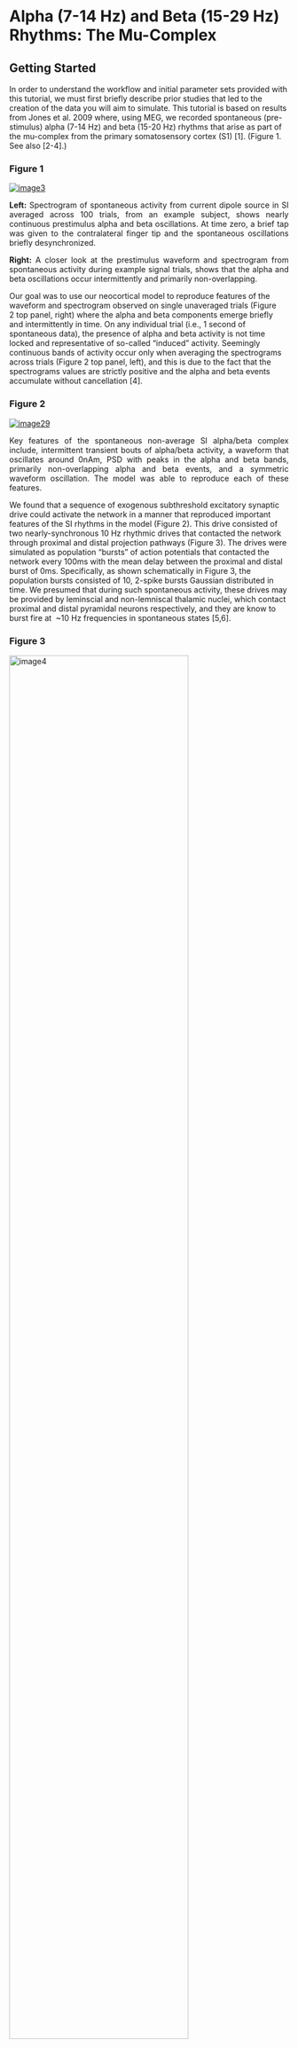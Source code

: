 # Alpha (7-14 Hz) and Beta (15-29 Hz) Rhythms: The Mu-Complex #
## Getting Started ##

In order to understand the workflow and initial parameter sets provided with this tutorial, we must first briefly describe prior studies that led to the creation of the data you will aim to simulate. This tutorial is based on results from Jones et al. 2009 where, using MEG, we recorded spontaneous (pre-stimulus) alpha (7-14 Hz) and beta (15-20 Hz) rhythms that arise as part of the mu-complex from the primary somatosensory cortex (S1) [1]. (Figure 1. See also [2-4].)

<div class="stylefig"  style="max-width:650px;">

<h3>Figure 1</h3>

<a href="https://raw.githubusercontent.com/jonescompneurolab/hnn-tutorials/master/alpha_and_beta/images/image3.png"><img src="https://raw.githubusercontent.com/jonescompneurolab/hnn-tutorials/master/alpha_and_beta/images/image3.png" alt="image3"/></a>
<p align="justify">
<b>Left:</b> Spectrogram of spontaneous activity from current dipole source in SI averaged across 100 trials, from an example subject, shows nearly continuous prestimulus alpha and beta oscillations. At time zero, a brief tap was given to the contralateral finger tip and the spontaneous oscillations briefly desynchronized.</p>

<p align="justify"><b>Right:</b> A closer look at the prestimulus waveform and spectrogram from spontaneous activity during example signal trials, shows that the alpha and beta oscillations occur intermittently and primarily non-overlapping.</span>
</p>
</div>

Our goal was to use our neocortical model to reproduce features of the waveform and spectrogram observed on single unaveraged trials (Figure 2 top panel, right) where the alpha and beta components emerge briefly and intermittently in time. On any individual trial (i.e., 1 second of spontaneous data), the presence of alpha and beta activity is not time locked and representative of so-called “induced” activity. Seemingly continuous bands of activity occur only when averaging the spectrograms across trials (Figure 2 top panel, left), and this is due to the fact that the spectrograms values are strictly positive and the alpha and beta events accumulate without cancellation [4].

<div class="stylefig"  style="max-width:650px;">

<h3>Figure 2</h3>

<a href="https://raw.githubusercontent.com/jonescompneurolab/hnn-tutorials/master/alpha_and_beta/images/image29.png"><img src="https://raw.githubusercontent.com/jonescompneurolab/hnn-tutorials/master/alpha_and_beta/images/image29.png" alt="image29"/></a>
<p align="justify">Key features of the spontaneous non-average SI alpha/beta complex include, intermittent transient bouts of alpha/beta activity, a waveform that oscillates around 0nAm, PSD with peaks in the alpha and beta bands, primarily non-overlapping alpha and beta events, and a symmetric waveform oscillation. The model was able to reproduce each of these features.</p>

</div>

We found that a sequence of exogenous subthreshold excitatory synaptic drive could activate the network in a manner that reproduced important features of the SI rhythms in the model (Figure 2). This drive consisted of two nearly-synchronous 10 Hz rhythmic drives that contacted the network through proximal and distal projection pathways (Figure 3). The drives were simulated as population “bursts” of action potentials that contacted the network every 100ms with the mean delay between the proximal and distal burst of 0ms. Specifically, as shown schematically in Figure 3, the population bursts consisted of 10, 2-spike bursts Gaussian distributed in time. We presumed that during such spontaneous activity, these drives may be provided by leminscial and non-lemniscal thalamic nuclei, which contact proximal and distal pyramidal neurons respectively, and they are know to burst fire at  ~10 Hz frequencies in spontaneous states [5,6].

<div class="stylefig" style="max-width: 650px;">

<h3>Figure 3</h3>

<a href="https://raw.githubusercontent.com/jonescompneurolab/hnn-tutorials/master/alpha_and_beta/images/image4.png">
<img src="https://raw.githubusercontent.com/jonescompneurolab/hnn-tutorials/master/alpha_and_beta/images/image4.png" alt="image4" width=80%/></a>
<p align="justify">Schematic illustration of exogenous 10 Hz burst drive through proximal and distal projection pathways.  “Population bursts”, consisting of a set number of “burst units” (10, 2-spike bursts shown) drive post-synaptic conductances in the local network with a set frequency (100 ms ISI) and mean delay between proximal and distal. </p>
</div>

We assumed that the macroscale rhythms generating the observed alpha and beta activity arose from subthreshold current flow in a large population of neurons, as opposed to being generated by local spiking interaction. As such, the effective strengths of the exogenous driving inputs were tuned so that the cells in the network remained subthreshold (all other parameters were tuned and fixed base on the morphology, physiology and connectivity within layered neocortical circuits, see Jones et al. 2009 [1] for details). The inputs drove subthreshold currents up and down the pyramidal neurons to reproduce accurate waveform and spectrogram features (see Figure 3). A scaling factor of 3000 was multiplied by the model waveform to reproduce nAm units comparable to the recorded data, suggesting on the order 200 x 3000 = 600,000 pyramidal neurons contributed to this signal.

We further found that decreasing the delay between the drives to ~50ms created a pure alpha oscillation, while applying an ~0ms delay caused beta events to emerge and increased the strength of the distal drive, creating stronger beta activity (data not shown; see parameter exploration below). This result led to the novel prediction that brief beta events emerge from a broad proximal drive disrupted by a simultaneous strong distal drive that lasted 50ms (i.e., one beta period). Support for this prediction was found invasively with laminar recordings in mice and monkeys [3].

In this tutorial, we will explore parameter changes that illustrate these results. We will walk you step-by-step through simulations with various combinations of rhythmic proximal and distal drives to describe how each contributes to the alpha and beta components of the SI alpha/beta complex rhythm. We will begin by simulating only rhythmic proximal alpha frequency inputs (Step 1), followed by simulating only distal alpha frequency inputs (Step 2), followed by various combinations of proximal and distal drive to generate alpha and beta rhythms. We’ll show you how HNN can plot waveforms, time-frequency spectrograms, and power spectral density plots of the simulated data, as well as for imported recorded data.

## Tutorial Table of Contents

1\. [Simulating Rhythmic Proximal Inputs: Alpha only](#toc_one)

2\. [Simulation Rhythmic Distal Inputs: Alpha only](#toc_two)

3\. [Simulating Combined Rhythmic Proximal and Distal Inputs: Alpha/Beta Complex](#toc_three)

4\. [Calculating and Viewing Power Spectral Density (PSD)](#toc_four)

5\. [Comparing model output and recorded data](#toc_five)

6\. [Adjusting parameters](#toc_six)

7\. [Have fun exploring your own data!](#toc_seven)

<!-- -->
<!-- -->
<!-- the above lines of text have been reviewed -->
<!-- -->
<!-- -->

<a id="toc_one"></a>

## 1. Simulating Rhythmic Proximal Inputs: Alpha Only

Note that before running/loading new simulations, we first remove the prior simulation(s) by pressing the “Remove Simulation” button at the bottom of the GUI. If we do not do this, both simulation dipoles are displayed (the old simulation is displayed with a dotted line, new simulation with a solid line; see “Tour of the GUI” for more details on simulation controls).

### 1.1 Load/view parameters to define the network structure & to “activate” the network.  

As described in the “Getting Started” section, low-frequency alpha and beta rhythms can be simulated by a combination of rhythmic subthreshold proximal and distal ~10Hz inputs. Here, we begin by describing the impact of proximal inputs only. An initial parameter set that will simulate the effect of ~10 Hz subthreshold proximal drive is provided in the file [OnlyRhythmicProx.param](https://www.google.com/url?q=https://hnn.brown.edu/wp-content/uploads/2018/05/AlphaAndBeta.zip&sa=D&ust=1552525363605000).



The template cortical column networks structure for this simulation is described in the [Overview](https://www.google.com/url?q=https://hnn.brown.edu/index.php/overview-uniqueness/&sa=D&ust=1552525363605000) and [Under the Hood](https://www.google.com/url?q=https://hnn.brown.edu/index.php/under-the-hood/&sa=D&ust=1552525363605000) sections. Several of the network parameter can be adjusted via the HNN GUI (e.g. local excitatory and inhibitory connection strengths), but we will leave them fixed for this tutorial and only adjust the inputs the “activate” the network.



To load the initial parameter set, navigate to the HNN GUI and click:

```
Set Parameters From File
```

Then select the file [OnlyRhythmicProx.param](https://www.google.com/url?q=https://hnn.brown.edu/wp-content/uploads/2018/05/AlphaAndBeta.zip&sa=D&ust=1552525363606000) from HNN’s param subfolder or from your local machine. 



To view the parameters that “activate” the network via rhythmic proximal input, click:

```
Set Parameters > Rhythmic Proximal Inputs
```

You should see the values of adjustable parameters displayed as in the dialog boxes below. There are 3 tabs, one regulating the timing statistics of the driving input, one regulating the post-synaptic conductances onto the Layer 2/3neurons, and one regulating the post-synaptic conductances onto the Layer 5 neurons. We describe adjustable parameters in each dialog box separately.

<div class="stylefig" style="max-width: 650px;">
<table>
<h3>Figure 4</h3>
<tr>
<td>
<a href="https://raw.githubusercontent.com/jonescompneurolab/hnn-tutorials/master/alpha_and_beta/images/image11.png"><img src="https://raw.githubusercontent.com/jonescompneurolab/hnn-tutorials/master/alpha_and_beta/images/image11.png" alt="image11"/></a>
</td>
<td>
<a href="https://raw.githubusercontent.com/jonescompneurolab/hnn-tutorials/master/alpha_and_beta/images/image18.png"><img src="https://raw.githubusercontent.com/jonescompneurolab/hnn-tutorials/master/alpha_and_beta/images/image18.png" alt="image18"/></a>
</td>
<td>
<a href="https://raw.githubusercontent.com/jonescompneurolab/hnn-tutorials/master/alpha_and_beta/images/image32.png"><img src="https://raw.githubusercontent.com/jonescompneurolab/hnn-tutorials/master/alpha_and_beta/images/image32.png" alt="image32"/></a>
</td>
</tr>
</table>
</div>

Timing tab: The rhythmic proximal inputs drive excitatory synapses in the neocortical network in a proximal projection pattern, as shown at the bottom of the dialog box. For further details on the connectivity structure of the network, see the Under the Hoodsection of the HNN website. Rhythmic proximal input occurs through stochastic, presynaptic bursts of action potentials from a population of bursting cells (set with “Number bursts”; see Figure 3) onto postsynaptic neurons of the modelled network. Stochasticity is introduced in two places: the spike train start time for each bursting cell is sampled from a normal distribution with mean “Start time mean (ms)” and standard deviation “Start time stdev (ms)” and the inter-burst intervals for each bursting cell are sampled from a normal distribution of mean ![](https://raw.githubusercontent.com/jonescompneurolab/hnn-tutorials/master/alpha_and_beta/images/image1.png)(e.g., a 100 ms inter-burst interval corresponds to a “Burst frequency” of 10 Hz) and standard deviation “Burst stdev (ms)” (see Figure 3). Also note that the number of spikes per burst unit is set with “Spikes/burst” (currently, only values of 1 and 2 with a fixed 10ms delay can be used) and the final stop time for the entire population of rhythmic proximal inputs is set with “Stop time (ms)”.

Layer 2/3, and Layer 5 tabs: This dialog boxallows you to set the postsynaptic conductance of each of the excitatory synapses in the networks. There are AMPA and NMDA receptors on each cell type (pyramidal and basket cells). There is also a delay parameter to control the arrival time of each spike to the network. In this example, the delay to the layer 2/3 cells is 0.1 ms, with a slightly longer delay to the layer 5 cells of 1 ms. For further details on the connectivity structure of the network, see Under the Hood.  

### 1.2 Run the simulation and visualize net current dipole

To run this simulation, navigate to the main GUI window and click:
```
Start Simulation
```
This simulation runs for 700 ms of simulation time, so will take a little longer to run than the ERP simulations. Once completed, you will see output similar to that shown below.

<div class="stylefig"  style="max-width:550px;">

<h3>Figure 5</h3>

<a href="https://raw.githubusercontent.com/jonescompneurolab/hnn-tutorials/master/alpha_and_beta/images/image29.png"><img src="https://raw.githubusercontent.com/jonescompneurolab/hnn-tutorials/master/alpha_and_beta/images/image25.png" alt="image25"/></a>
</div>

As shown in the red histogram in the top panel of Figure 5 above, with this parameter set, a burst of proximal input spikes is provided to the network ~10 Hz (i.e., every 100 ms). Due to the stochastic nature of the inputs (controlled by the start time stdev and Burst stdev parameters, there is some variability in the histogram of proximal input times. Note that a decrease in the Burst stdev would create shorter duration bursts (i.e., more synchronous bursts); this will be explored further in step 6.1 below.

The ~10 Hz bursts of proximal drive induces current flow up the pyramidal neuron dendrites increasing the signal above the 0 nAm baseline, which then relaxes back to zero, approximately every 100 ms. This is observed in the black current dipole waveform in the GUI window. The middle panel shows the corresponding time-frequency spectrogram for this waveform that exhibits a high-power continuous 10 Hz signal. Importantly, in this example the strength of the proximal input was titrated to be subthreshold (i.e., cells do not spike) under the assumption that macroscale oscillations are generated primarily by subthreshold current flow across large populations of synchronous pyramidal neurons. In step 6.2 below, we explore differences in the signal when the cells are driven to spike (see also ERP tutorial).

While this exploration with proximal drive is only useful in understanding how subthreshold rhythmic inputs impact the current dipole produced by the circuit, several features of the waveform and spectrogram of the signal do not match the recorded data shown in Figures 1and 2. Next, we explore the impact of rhythmic distal inputs only (step 2), and then a combination of the two (step 3).

<a id="toc_two"></a>

## 2. Simulating Rhythmic Distal Inputs: Alpha Only

Having seen that proximal inputs alone push the current flow only in a single direction (positive), we can confirm that the same occurs if we provide only rhythmic distal inputs, which drive current flow in the pyramidal neuron dendrites, and hence current dipole signal, in the opposite direction (negative).

### 2.1 Load/view parameters to define the network structure & to “activate” the network

We will use a param file that generates bursts of distal inputs provided at the alpha frequency (10 Hz; [OnlyRhythmicDist.param](https://www.google.com/url?q=https://hnn.brown.edu/wp-content/uploads/2018/05/AlphaAndBeta.zip&sa=D&ust=1552525363614000)).

The template cortical column networks structure for this simulation is described in the Overview and What’s Under the Hood sections. Several of the network parameter can be adjusted via the HNN GUI (e.g. local excitatory and inhibitory connection strengths), but we will leave them fixed for this tutorial and only adjust the inputs the “activate” the network.

To load the initial parameter set, navigate to the HNN GUI and click:
```
Set Parameters From File
```
Then select the file [OnlyRhythmicDist.param](https://www.google.com/url?q=https://hnn.brown.edu/wp-content/uploads/2018/05/AlphaAndBeta.zip&sa=D&ust=1552525363615000) from HNN’s param subfolder or from your local machine. To view the new parameters that “activate” the network via rhythmic distal input, click:
```
set parameters > Rhythmic Distal Inputs
```
You should see the values of adjustable parameters displayed as  in the dialog boxes below. Notice that these parameters are the same as those regulating the proximal drive in step (1). However, in this case the parameters define bursts of synaptic inputs that drive the network in a distal project pattern, shown schematically at the bottom of the dialog box.

<div class="stylefig" style="max-width: 650px;">
<table>
<h3>Figure 6 </h3>
<tr>
<td>
<a href="https://raw.githubusercontent.com/jonescompneurolab/hnn-tutorials/master/alpha_and_beta/images/image6.png"><img src="https://raw.githubusercontent.com/jonescompneurolab/hnn-tutorials/master/alpha_and_beta/images/image6.png" alt="image6"/></a>
</td>
<td>
<a href="https://raw.githubusercontent.com/jonescompneurolab/hnn-tutorials/master/alpha_and_beta/images/image22.png"><img src="https://raw.githubusercontent.com/jonescompneurolab/hnn-tutorials/master/alpha_and_beta/images/image22.png" alt="image22"/></a>
</td>
<td>
<a href="https://raw.githubusercontent.com/jonescompneurolab/hnn-tutorials/master/alpha_and_beta/images/image5.png"><img src="https://raw.githubusercontent.com/jonescompneurolab/hnn-tutorials/master/alpha_and_beta/images/image5.png" alt="image5"/></a>
</td>
</tr>
</table>
</div>

### 2.2 Run the simulation and visualize net current dipole

To run this simulation, navigate to the main GUI window and click:
```
Start Simulation
```
Once completed, you will see output in the GUI window similar to that shown below.

<div class="stylefig" style="max-width:550px;">

<h3>Figure 7

<p align="center"><a href="https://raw.githubusercontent.com/jonescompneurolab/hnn-tutorials/master/alpha_and_beta/images/image7.png"><img src="https://raw.githubusercontent.com/jonescompneurolab/hnn-tutorials/master/alpha_and_beta/images/image7.png" alt="image7"/></a>

</div>

As shown in the green histogram in the top panel of the HNN GUI above, with this parameter set, a burst of distal input spikes is provided to the network ~10 Hz (i.e., every 100 ms). Due to the stochastic nature of the inputs (controlled by the start time stdev, and Burst stdev parameters), there is some variability in the histogram of proximal input times. The ~10 Hz bursts of distal input induces current flow down the pyramidal neuron dendrites decreasing the signal below the 0 nAm baseline, which then relaxes back to zero, approximately every 100 ms. This is observed in the black current dipole waveform in the GUI window. The middle panel shows the corresponding time-frequency spectrogram for this waveform that exhibits a high power continuous 10 Hz signal. Importantly, in this example the strength of the distal input was also titrated to be subthreshold (i.e., cells do not spike) under the assumption that macroscale oscillations are generated primarily by subthreshold current flow across large populations of synchronous pyramidal neurons.  

While instructional, this simulation also does not produce waveform and spectral features that match the experimental data in Figures 1 and 2. In the next step (step 3), we describe how combining both the 10 Hz proximal and distal drives can produce an oscillation with many characteristic features of the spontaneous SI signal (Jones et al 2009).

<a id="toc_three"></a>

## 3. Simulating Combined Rhythmic Proximal and Distal Inputs: Alpha/Beta Complex

### 3.1 Load/view parameters to define the network structure & to “activate” the network.  

In this example, we provide a parameter set ([AlphaAndBeta.param](https://www.google.com/url?q=https://hnn.brown.edu/wp-content/uploads/2018/05/AlphaAndBeta.zip&sa=D&ust=1552525363619000)) that produces many of the waveform and spectral features observed in our SI data (Figure 2).

The template cortical column networks structure for this simulation is described in the Overview and What’s Under the Hood sections. Several of the network parameter can be adjusted via the HNN GUI (e.g. local excitatory and inhibitory connection strengths), but we will leave them fixed for this tutorial and only adjust the inputs the “activate” the network.

To load the initial parameter set, navigate to the HNN GUI and click:
```
Set Parameters From File
```
Then select the file [AlphaAndBeta.param](https://www.google.com/url?q=https://hnn.brown.edu/wp-content/uploads/2018/05/AlphaAndBeta.zip&sa=D&ust=1552525363620000) from HNN’s param subfolder or from your local machine.

To view the new parameters that “activate” the network via both rhythmic proximal and rhythmic distal input, click:
```
Set Parameters > Rhythmic Proximal Inputs

Set Parameters > Rhythmic Distal Inputs
```
You should see the values displayed in the dialogue boxes below.

<div class="stylefig" style="max-width: 500px;">
<table>
<h3>Figure 8 </h3>
<tr>
<td style="border: none;" width="50%">
<a href="https://raw.githubusercontent.com/jonescompneurolab/hnn-tutorials/master/alpha_and_beta/images/image11.png"><img src="https://raw.githubusercontent.com/jonescompneurolab/hnn-tutorials/master/alpha_and_beta/images/image11.png" alt="image11"/></a>
</td>
<td style="border: none;" width="50%">
<a href="https://raw.githubusercontent.com/jonescompneurolab/hnn-tutorials/master/alpha_and_beta/images/image6.png"><img src="https://raw.githubusercontent.com/jonescompneurolab/hnn-tutorials/master/alpha_and_beta/images/image6.png" alt="image6"/></a>
</td>
</tr>
</table>
</div>

In this simulation, the Start time mean (ms) values for both proximal and distal inputs are set to 50.0 ms, and all other parameters are the same. Note that the synaptic weights are the same as used in the previous two simulations (not shown in dialog boxes above, click on Layer 2/3 and Layer 5 to see them). The equal start time implies that the proximal and distal input bursts will arrive nearly synchronously to the network on each cycle of the 10 Hz input. Due to the stochasticity in the parameters (start time stdev, and Burst stdev) sometimes the bursts will arrive together and sometimes there will be a slight delay. As will be described further below, this stochasticity creates intermittent alpha and beta events.  

### 3.2 Run the simulation and visualize net current dipole

To run this simulation, navigate to the main GUI window and click:
```
Start Simulation
```
Once completed, you will see output similar to that shown below.

<div class="stylefig" style="max-width:550px;">

<h3>Figure 9

<p align="center"><a href="https://raw.githubusercontent.com/jonescompneurolab/hnn-tutorials/master/alpha_and_beta/images/image28.png"><img src="https://raw.githubusercontent.com/jonescompneurolab/hnn-tutorials/master/alpha_and_beta/images/image28.png" alt="image28"/></a>

</div>

As shown in the green and red histogram in the top panel of the HNN GUI above, with this parameter set, bursts of both proximal and distal input spikes are provided to the network ~10 Hz (i.e., every 100 ms). Due to the stochastic nature of the inputs, there is some variability in the timing and duration of the input bursts such that sometimes they arrive at the same time and sometimes there is a slight offset between them. As a result, intermittent transient alpha and beta  events emerge in the time-frequency spectrogram. Alpha events are produced when the inputs occur slightly out of phase and current flow is pushed alternately up and down the dendrites for ~50 ms duration each (set by the length of the bursts inputs). Beta events occur when the burst inputs arrive more synchronously and the upward current flow is disrupted by downward current flow for ~50 ms to effectively cut the oscillation period in half. As such, the relative alpha to beta expression can be controlled by the delay between the inputs and their relative burst strengths. We will detail this further below (see step 6 below).

In contrast to the results from only proximal or distal input, since the current in the pyramidal neurons is pushed both upward and downward in this simulation, the current dipole signal oscillates above and below 0 nAm, which qualitatively matches the experimental data (see Figures 1 and 2 in “Getting Started”).   Additionally, this simulation reproduces the transient nature of the alpha and beta activity and several other features of the waveform and spectrogram can be quantified to show close agreement between model and experimental results (see Figure 2 above, and Jones et al. 2009[1], for further details). 

We note that here we do not directly compare the spontaneous current dipole waveform to recorded data, as was done in the ERP tutorial with a root mean squared error. This is due to the fact that the spontaneous SI signal we are simulating is not time locked to  alpha or beta events on any given trial, and the stochastic nature of the driving inputs causes variability in the timing of the alpha or beta activity, making it difficult to align recorded data and simulated results. However, a direct comparison can be made between time averaged recorded and simulated signals by comparing power spectral density waveforms. An example of comparison is shown in step 5 below.

### 3.3 Simulating and averaging multiple trials with jittered start times creates the impression of continuous oscillations

As described in the “Getting Started” section above, our simulation goal was to study the mechanisms that reproduce features of spontaneous alpha and beta rhythms observed in un-averaged data, where the alpha and beta components are transient and intermittent (Figure 1, right panel). Each tutorial step up to this point was based on simulating un-averaged data. Here, we describe how to run and average multiple “trials” (700 ms epochs of spontaneous activity). We show that, due to the stochastic nature of the proximal and distal rhythmic input, controlled by the standard deviation (stdev) of the start times, and the stdev of the input bursts), when running multiple trials, the precise timing of the input bursts on each trial is jittered, and hence the alpha and beta activity in the spectrograms on each trial is jittered. This is akin to simulating induced rhythms rather than time-locked evoked rhythms. In the averaged spectrogram across trials, the alpha and beta events accumulate without cancellation (due to the fact that spectrogram value are purely positive) creating the impression of a continuous oscillation (Figure 1, left panel).

Below we illustrate the effects of “jitter” in the proximal and distal rhythmic inputs across trials in two ways. First, we examine the effects of “jitter” due to the “Burst stdev”, and second due to the “Start time stdev”).

To first test the effects of jittering due to “Burst stdev” and averaging across trials,  we will use a param file ([AlphaAndBetaJitter0.param](https://www.google.com/url?q=https://hnn.brown.edu/wp-content/uploads/2018/05/AlphaAndBeta.zip&sa=D&ust=1552525363626000)) with rhythmic proximal and distal inputs provided at 10 Hz, with proximal and distal inputs in phase. These are the same parameters as in the AlphaAndBeta.param file (Step 3.2 above), but now with 10 trials instead of 1.

To load the parameter set, navigate to the HNN GUI and click:
```
Set Parameters From File
```
Then select the file from HNN’s param subfolder or from your local machine. To view the new parameters, click:
```
set parameters > Run Parameters

set parameters > Rhythmic Proximal Inputs

set parameters > Rhythmic Distal Inputs
```
You should see the values displayed in the three dialog boxes below.

<div class="stylefig" style="max-width: 650px;">
<table>
<h3>Figure 10</h3>
<tr>
<td style="border: none; vertical-align:top" width="30%">
<a href="https://raw.githubusercontent.com/jonescompneurolab/hnn-tutorials/master/alpha_and_beta/images/image19.png"><img src="https://raw.githubusercontent.com/jonescompneurolab/hnn-tutorials/master/alpha_and_beta/images/image19.png" alt="image19"/></a>
</td>
<td>
<a href="https://raw.githubusercontent.com/jonescompneurolab/hnn-tutorials/master/alpha_and_beta/images/image9.png"><img src="https://raw.githubusercontent.com/jonescompneurolab/hnn-tutorials/master/alpha_and_beta/images/image9.png" alt="image9"/></a>
</td>
<td>
<a href="https://raw.githubusercontent.com/jonescompneurolab/hnn-tutorials/master/alpha_and_beta/images/image14.png"><img src="https://raw.githubusercontent.com/jonescompneurolab/hnn-tutorials/master/alpha_and_beta/images/image14.png" alt="image14"/></a>
</td></tr>
</table>
</div>

Notice that there are 10 trials in the Run Parameters (in previous tutorial simulation the number of trails was 1) and the Start time stdev (ms) is set to 0.0 for both proximal and distal inputs, while the Burst stdev (ms) is 20.



To run this simulation, click Start Simulation from the main GUI window. This simulation will take longer to run because it uses 10 trials. Once completed, you will see output similar to that shown below.


<div class="stylefig" style="max-width:550px;">

<h3>Figure 11</h3>

<a href="https://raw.githubusercontent.com/jonescompneurolab/hnn-tutorials/master/alpha_and_beta/images/image17.png"><img src="https://raw.githubusercontent.com/jonescompneurolab/hnn-tutorials/master/alpha_and_beta/images/image17.png" alt="image17"/></a>
</div>

Notice that the input histograms for distal (green) and proximal (red) input accumulated across the 10 trials, now have higher values than before (up to ~20 compared to 5 in Step 3.2) and the burst inputs are slightly broader on each cycle, since these histograms represent the accumulated activity from 10 simulations, where the standard deviation in the Burst duration across trials is 20 ms. Approximately 10 Hz rhythmicity in the timing of the distal and proximal inputs can be clearly visualized (note also the symmetric profile of the histograms). However, on any individual trial, the coincidence of inputs leading to alpha or beta events displays some variability due to the stochastic parameter value (Burst stdev=20 ms). This is observed in the dipole waveforms shown for each trial (example shown below). The spectrogram shown in the GUI window is now created by calculating the spectrogram from each of the 10 trials separately, then averaging the 10 spectrograms. Importantly, this is not the spectrogram of the average of the dipole waveforms. The averaged spectrogram above shows more continuous bands of alpha and beta activity than for a single trial (compare to spectrogram in Step 3). Running more trials will increase the appearance of continuous rhythms.

Note that you can also view the spectrogram from an individual trial using HNN’s spectrogram viewer, which allows viewing simulation or experimental dipoles and resultant spectrograms.

To access the spectrogram viewer, navigate to the main GUI and click:
```
View > View Spectrograms
```

You will then see a window similar to the one shown below, allowing you to select dipoles and spectrograms from individual trials, or the average spectrogram, the same way the main HNN GUI provides. In the image below, we have selected trial #5 from the drop-down menu at the bottom.

<div class="stylefig" style="max-width:550px;">

<h3>Figure 12</h3>

<a href="https://raw.githubusercontent.com/jonescompneurolab/hnn-tutorials/master/alpha_and_beta/images/image31.png"><img src="https://raw.githubusercontent.com/jonescompneurolab/hnn-tutorials/master/alpha_and_beta/images/image31.png" alt="image31"/></a>
</div>

In the next simulation, we will jitter the start times of rhythmic inputs across trials with the Start time stdev, in addition to a non-zero Burst stdev. This will add additional variability to the timing of the transient alpha and beta events on each trial, and hence produce even more continuous bands of activity in the averaged spectrogram.

To run this simulation, open the Rhythmic Proximal Inputsand Rhythmic Distal Inputs dialog boxes, and change the start time stdev from 0 ms to 50 ms in the timing tabs. The dialog boxes should now look as follows.



<div class="stylefig" style="max-width: 500px;">
<table>
<h3>Figure 13</h3>
<tr>
<td>
<a href="https://raw.githubusercontent.com/jonescompneurolab/hnn-tutorials/master/alpha_and_beta/images/image8.png"><img src="https://raw.githubusercontent.com/jonescompneurolab/hnn-tutorials/master/alpha_and_beta/images/image8.png" alt="image8"/></a>
</td>
<td>
<a href="https://raw.githubusercontent.com/jonescompneurolab/hnn-tutorials/master/alpha_and_beta/images/image13.png"><img src="https://raw.githubusercontent.com/jonescompneurolab/hnn-tutorials/master/alpha_and_beta/images/image13.png" alt="image13"/></a>
</td>
</tr>
</table>
</div>

To run this simulation, click Start Simulation from the main GUI window. Once completed, you will see output similar to that shown below.

<div class="stylefig" style="max-width:550px;">

<h3>Figure 14</h3>

<a href="https://raw.githubusercontent.com/jonescompneurolab/hnn-tutorials/master/alpha_and_beta/images/image27.png"><img src="https://raw.githubusercontent.com/jonescompneurolab/hnn-tutorials/master/alpha_and_beta/images/image27.png" alt="image27"/></a>
</div>

Notice that the input histograms for distal (green) and proximal (red) input accumulated across the 10 trials now show little rhythmicity due to the jitter in the rhythmic input start times across trials (Start time stdv (ms) = 50), in addition to jitter due to the Burst stdev (ms) = 20\. However, if we were to visualize histograms on each individual trial (using the View spectrograms tab), they would show the ~10 Hz and 20 Hz (alpha and beta) rhythmicity. It is also difficult to visualize rhythmicity in any of the overlaid dipole waveforms. However, on each trial, alpha and beta rhythmicity is present, and even more continuous bands of alpha and beta activity are observed (compare to averaged data in Figure 1 left panel; n=100 trials) when the spectrograms from individual trials are averaged. Running more trials will further increase the continuous nature of alpha and beta activity across time.

### 3.4 Viewing network spiking activity

Importantly, as stated above in this example the strength of the proximal and distal input were titrated to be subthreshold (cells do not spike) under the assumption that macroscale oscillations are generated primarily by subthreshold current flow across large populations of synchronous pyramidal neurons. We can verify the subthreshold nature of the inputs by viewing the spiking activity in the network.

Return to the single-trial parameter set as in Steps 3.1 and 3.2, by loading the AlphaAndBeta.param file. Then navigate to the main GUI window, and click:
```
View > View Simulation Spiking Activity
```

You should see the following window.

<div class="stylefig" style="max-width:550px;" >

<h3>Figure 15</h3>

<a href="https://raw.githubusercontent.com/jonescompneurolab/hnn-tutorials/master/alpha_and_beta/images/image21.png"><img src="https://raw.githubusercontent.com/jonescompneurolab/hnn-tutorials/master/alpha_and_beta/images/image21.png" alt="image21"/></a>
</div>

In this window, the rhythmic distal (green/top) and proximal (red/middle) inputs bursts histograms are shown along with the spiking activity in each population of cells (bottom panel). In this case, the alpha and beta events are indeed produced through subthreshold processes and there is no spiking produced in any cell in the network (no dots present in the bottom raster plot).

### 3.5 Exercises for further exploration

Try decreasing or increasing the number of trials in the above simulations to see how these changes impact the continuity of alpha/beta power over time. View some of the individual spectrograms to see that alpha/beta are maintained on individual trials.


<a id="toc_four"></a>

## 4. Calculating and Viewing Power Spectral Density (PSD)

HNN provides a feature to calculate and view the power spectral density (PSD) of the simulated signal and imported data (Note: the PSD is calculated as the time average of the spectrogram, in the simulation examples).

To calculate and view the PSD, navigate to the main GUI window and click:
View> View PSD 

You should see something similar to the following window.

<div class="stylefig" style="max-width:550px;">

<h3>Figure 16</h3>

<a href="https://raw.githubusercontent.com/jonescompneurolab/hnn-tutorials/master/alpha_and_beta/images/image33.png"><img src="https://raw.githubusercontent.com/jonescompneurolab/hnn-tutorials/master/alpha_and_beta/images/image33.png" alt="image33"/></a>
</div>

The PSD Viewer window shows the net current dipole (bottom panel) and contribution from each layer in the network separately (top panels). This example was run using the parameter set described in Step 3\. PSD from the simulation shows a strong peak in the alpha (~10 Hz) band,  with a lower peak power in beta band (~20 Hz).

<a id="toc_five"></a>

## 5. Comparing model output and recorded data

We can also use HNN to compare model-generated to empirical PSD, which represents the averaged activity across time. As discussed above, HNN does not provide means to directly compare spontaneous time domain rhythmic waveforms to data, due to the fact that spontaneous rhythms are not time linked to specific events making it difficult to align recorded data and simulated results. However, a direct comparison can be made between time averaged recorded and simulated signals by comparing PSD plots. To do so, you will need time-series of MEG data in a format that HNN can read (more details on this are provided in the Viewing Datatutorial). The [S1_ongoing.txt](https://raw.githubusercontent.com/jonescompneurolab/hnn/master/data/MEG_detection_data/S1_ongoing.txt) file will be used in the following example (note: S1_ongoing.txt is also provided with HNN in its data/MEG_detection_data sub-folder). This file contains raw data source localized to SI from the 1 second prestimulus period before a tactile stimulus, during the tactile detection experiment described in the “Getting Started” section above[1]. You will need to extract the contents of the .zip file to access the text file within. The data was collected at 600 Hz. (Note, when loading your own data, if it was not collected at 600 Hz, you must first downsample to 600 Hz to run a frequency analysis and view it in the HNN GUI.)

Once you have downloaded the example data, you can load it into HNN by first starting HNN’s PSD Viewer from main GUI window (View> View PSD). From HNN’s PSD Viewer, click:
```
File > Load Data File
```

Then select the data file from your local machine. HNN will calculate the PSD from the time-series data and overlay it on the simulation PSD for comparison.

Below is an example output using the S1_ongoing file provided above. The viewer will display the average PSD across trials and also the standard error (displayed as dotted lines).

<div class="stylefig" style="max-width:550px;">

<h3>Figure 17</h3>

<a href="https://raw.githubusercontent.com/jonescompneurolab/hnn-tutorials/master/alpha_and_beta/images/image15.png"><img src="https://raw.githubusercontent.com/jonescompneurolab/hnn-tutorials/master/alpha_and_beta/images/image15.png" alt="image 15"/></a>
</div>

In this example, there is strong similarity in the shape and amplitude of the PSD generated by the model (bottom white traces) and the PSD from experimental MEG data (bottom violet traces).

You can also load data directly into the “HNN Spectrogram Viewer”. To load a single trial example of spontaneous SI activity from data provided, first start the HNN Spectrogram Viewer by clicking View Spectrogramsfrom HNN’s View menu in then main GUI. Then, click:
```
File > Load Data File 
```

And load the file S1_ongoing.txt. Next, select Trial 32 (for example) from the drop-down menu at the bottom of the viewer. You will see the following display.

<div class="stylefig"  style="max-width:550px;">

<h3>Figure 18</h3>

<a href="https://raw.githubusercontent.com/jonescompneurolab/hnn-tutorials/master/alpha_and_beta/images/image10.png"><img src="https://raw.githubusercontent.com/jonescompneurolab/hnn-tutorials/master/alpha_and_beta/images/image10.png" alt="image10"/></a>
</div>

Notice that as shown in the “Getting Started” section above (Figure 1), this single trial example of spontaneous SI data exhibits non-continuous brief alpha and beta events. Since these data are spontaneous and non-time locked, it would be difficult to directly compare to simulated data. Instead, we compare qualitative features between data and simulation results, as in Figure 2 above. See also Step 6.4 below, where multiple trials of spontaneous SI data are simulated and averaged, producing more continuous bands of alpha and beta activity.

<a id="toc_six"></a>

## 6. Adjusting parameters

Parameter adjustments will be key to developing and testing hypotheses on the circuit origin of your own low-frequency rhythmic data. HNN is designed so that many of the parameters in the model can be adjusted from the GUI (see the Tour of the GUI tutorial).

Here, we’ll walk through examples of how to adjust several “Rhythmic Proximal/Distal Input” parameters to investigate how they impact the alpha and beta rhythms described above. We end with some suggested exercises for further exploration.

### 6.1 Changing the strength (post-synaptic conductance) and synchrony of the distal drive increases beta activity

We described above (Step 3) that the timing of proximal and distal inputs can lead to either alpha events (when the bursts arrive to the local network out of phase) or beta events (when the bursts arrive in phase).

We have also found that other factors that contribute to the prevalence of beta activity are the strengthand synchrony of the distal inputs; beta activity is increased with stronger and more synchronous subthreshold drive, where the beta frequency is set by the duration of the driving bursts (~50ms) (Jones et al. 2009; Sherman et al. 2016). The strength is controlled by the postsynaptic conductance, and the synchrony is controlled by the Burst stdev in the “Rhythmic Distal Inputs” dialog box. We will demonstrate this here.

To change the Rhythmic Distal Input parameters, first change the simulation name to, e.g.,AlphaAndMoreBeta in the main Set Parameters window. This will save the simulation data to a file with this new name. If you don’t still have the “Rhythmic Distal Inputs” dialog window open, click:
```
Set Parameters > Rhythmic Distal Inputs
```


Under the timing tab, reduce the Burst stdev (Hz) value from 20 ms to 10 ms.  This will create higher synchrony in the timing of the distal input bursts. Under both the Layer 2/3 and Layer 5 tabs, increase the postsynaptic condances weights of the AMPA synapses onto the Layer 2/3 and Layer 5 pyramidal neurons from 5.4e-5 ![](https://raw.githubusercontent.com/jonescompneurolab/hnn-tutorials/master/alpha_and_beta/images/image2.png)to 6e-5 ![](https://raw.githubusercontent.com/jonescompneurolab/hnn-tutorials/master/alpha_and_beta/images/image2.png). Both of these changes will cause the distal input burst to push a greater amount of current flow down the pyramidal neuron dendrites. The “Rhythmic Distal Input” dialog windows should look as shown below.

<div class="stylefig" style="max-width: 650px;">
<table>
<h3>Figure 19</h3>
<tr>
<td>
<a href="https://raw.githubusercontent.com/jonescompneurolab/hnn-tutorials/master/alpha_and_beta/images/image26.png"><img src="https://raw.githubusercontent.com/jonescompneurolab/hnn-tutorials/master/alpha_and_beta/images/image26.png" alt="image26"/></a>
</td>
<td>
<a href="https://raw.githubusercontent.com/jonescompneurolab/hnn-tutorials/master/alpha_and_beta/images/image16.png"><img src="https://raw.githubusercontent.com/jonescompneurolab/hnn-tutorials/master/alpha_and_beta/images/image16.png" alt="image 16"/></a>
</td>
<td>
<a href="https://raw.githubusercontent.com/jonescompneurolab/hnn-tutorials/master/alpha_and_beta/images/image30.png"><img src="https://raw.githubusercontent.com/jonescompneurolab/hnn-tutorials/master/alpha_and_beta/images/image30.png" alt="image30"/></a>
</td>
</tr>
</table>
</div>

Next, we will test how these parameter changes affect the simulation. Click on Start Simulation from the main GUI window. This simulation runs for ~700 ms of simulation time. Once completed, you will see output in the GUI similar to that shown below.

<div class="stylefig" style="max-width:550px;">

<h3>Figure 20</h3>

<a href="https://raw.githubusercontent.com/jonescompneurolab/hnn-tutorials/master/alpha_and_beta/images/image34.png"><img src="https://raw.githubusercontent.com/jonescompneurolab/hnn-tutorials/master/alpha_and_beta/images/image34.png" alt="image34"/></a>
</div>

First, notice that the histogram profile of the distal input bursts (green) are narrower corresponding to more synchronous input than in the prior simulation (Step 3). Second, notice that the waveform of the oscillation is different with a sharper downward deflecting signal, due to to the stronger distal input. These deflections increased ~20 Hz beta activity, as seen in the corresponding spectrogram (compare to spectrogram in Step 3). The 20 Hz frequency is set by the duration of the downward current flow, which with this parameter set is approximately 50 ms (see Sherman et al. 2016[3] for further details).

We can verify the increase in beta activity more directly by viewing the simulation’s power spectral density (PSD). To do so, navigate to the main GUI window and click:
```
View > View PSD
```

You should see the following window:

<div class="stylefig" style="max-width:550px;">

<h3>Figure 21</h3>

<a href="https://raw.githubusercontent.com/jonescompneurolab/hnn-tutorials/master/alpha_and_beta/images/image36.png"><img src="https://raw.githubusercontent.com/jonescompneurolab/hnn-tutorials/master/alpha_and_beta/images/image36.png" alt="image36"/></a>
</div>

Notice that the power spectral density from the simulation shows a larger beta than alpha amplitude in net current dipole (bottom panel), with a stronger contribution from Layer 5 (middle panel).

### 6.1.1 Exercise for further exploration

Try changing the frequency of the rhythmic distal drive from 10 Hz to 20 Hz. Try other frequencies for the proximal and distal rhythmic drive. How do the rhythms change? See how changes in the Burst stdev effects the rhythms expressed.

### 6.2 Increasing the strength (post-synaptic conductance) of the distal drive further creates high frequency responses due to induced spiking activity

Recall that in the above simulations, the strength of the rhythmic proximal and distal inputs were chosen so that the cells remained subthreshold (no spiking). We will now demonstrate what happens if we increase the strength of the inputs far enough to induce spikes. Instead of simulating subthreshold alpha/beta events, we will see that the dipole signals are dominated by higher-frequency events created by spiking activity. We note that the produced waveforms of activity are, to our knowledge, not typically observed in MEG or EEG data, supporting the notion that alpha/beta rhythms are created through subthreshold processes.

To test this, change the parameters in the “Rhythmic Distal Inputs” dialog box as follows. First, change the simulation name to, e.g., AlphaAndBetaSpike in the main Set Parameterswindow. This will save the simulation data to a file with this new name. If you don’t still have the “Rhythmic Distal Inputs” dialog window open, click set parameters > Rhythmic Distal Inputs. Under the timing tab, change the Burst stdev value back to 20 ms. Under both the Layer 2/3 and Layer 5 tabs, increase the postsynaptic conductance weights of the AMPA synapses onto the Layer 2/3 and Layer 5 pyramidal neurons from 6e-5 ![](https://raw.githubusercontent.com/jonescompneurolab/hnn-tutorials/master/alpha_and_beta/images/image2.png)to 40e-5 ![](https://raw.githubusercontent.com/jonescompneurolab/hnn-tutorials/master/alpha_and_beta/images/image2.png) (a big change that will provide enough current to cause the cells to spike). The “Rhythmic Distal Input” dialog windows should look as shown below.

<div class="stylefig" style="max-width: 650px;">
<table>
<h3>Figure 22</h3>
<tr>
<td>
<a href="https://raw.githubusercontent.com/jonescompneurolab/hnn-tutorials/master/alpha_and_beta/images/image6.png"><img src="https://raw.githubusercontent.com/jonescompneurolab/hnn-tutorials/master/alpha_and_beta/images/image6.png" alt="image6"/></a>
</td>
<td>
<a href="https://raw.githubusercontent.com/jonescompneurolab/hnn-tutorials/master/alpha_and_beta/images/image12.png"><img src="https://raw.githubusercontent.com/jonescompneurolab/hnn-tutorials/master/alpha_and_beta/images/image12.png" alt="image12"/></a>
</td>
<td>
<a href="https://raw.githubusercontent.com/jonescompneurolab/hnn-tutorials/master/alpha_and_beta/images/image20.png"><img src="https://raw.githubusercontent.com/jonescompneurolab/hnn-tutorials/master/alpha_and_beta/images/image20.png" alt="image20"/></a>
</td>
</tr>
</table>
</div>

Next, run the simulation. Click on Start Simulation from the main GUI window. Once completed, you will see output similar to that shown below.

<div class="stylefig" style="max-width:550px;">

<h3>Figure 23</h3>

<a href="https://raw.githubusercontent.com/jonescompneurolab/hnn-tutorials/master/alpha_and_beta/images/image37.png"><img src="https://raw.githubusercontent.com/jonescompneurolab/hnn-tutorials/master/alpha_and_beta/images/image37.png" alt="image37"/></a>
</div>

Notice that the histogram profile of the distal input bursts (green) are once again wider corresponding to less synchronous input and comparable to those shown in the example in Step 3\. However, in this case the postsynaptic conductance of these driving spike is significantly larger (40e-5 ![](https://raw.githubusercontent.com/jonescompneurolab/hnn-tutorials/master/alpha_and_beta/images/image2.png)). This strong input induces spiking activity in the pyramidal neuron on several cycles of the drive (2.5 shown here) resulting in a sharp and rapidly oscillating dipole waveform. The corresponding dipole spectrogram shows broadband spiking from ~60-120 Hz. This type of activity is not typically seen in EEG or MEG data, and hence unlikely to underlie macroscale recordings.

We can verify the increase in high-frequency activity more directly by viewing the simulation’s power spectral density (PSD). To do so, click on the View> View PSD from the main GUI window. You should see the following window.

<div class="stylefig" style="max-width:550px;">

<h3>Figure 24</h3>

<a href="https://raw.githubusercontent.com/jonescompneurolab/hnn-tutorials/master/alpha_and_beta/images/image23.png"><img src="https://raw.githubusercontent.com/jonescompneurolab/hnn-tutorials/master/alpha_and_beta/images/image23.png" alt="image23"/></a>
</div>

The PSD from the simulation shows broadband 60-120Hz high frequency activity caused by neuronal spiking.



We can verify that the neurons are spiking by looking at the spiking raster plots. To do so, click View > View Simulation Spiking Activity from the main GUI window. You should see something similar to the following.

<div class="stylefig" style="max-width:550px;">

<h3>Figure 25</h3>

<a href="https://raw.githubusercontent.com/jonescompneurolab/hnn-tutorials/master/alpha_and_beta/images/image38.png"><img src="https://raw.githubusercontent.com/jonescompneurolab/hnn-tutorials/master/alpha_and_beta/images/image38.png" alt="image38"/></a>
</div>

Notice that highly synchronous neuronal spiking in each population coincides with the high-frequency events seen in the waveform and spectrogram. The waveform response is induced by the pyramidal neuron spiking which creates rapid back-propagating action potentials and repolarization of the dendrites.

Hypothesis testing:This simulation demonstrates that HNN can be used to test the limits of physiological variables and to see how, as parameters are varied, simulations results can be similar or dissimilar to experimental data.



### 6.2.1 Exercise for further exploration

View the contribution of Layer 2/3 and Layer 5 to the net current dipole waveform and compare with the spiking activity in each population. How do each contribute? Try also to change the proximal input parameters instead of the distal input parameters.

Adjust one of the parameter regulating the local network connections. What happens?



### 6.3 Increasing the delay between the proximal and distal inputs to anti-phase (50 ms delay) creates continuous alpha oscillations without beta activity


We mentioned above that, in addition to parameters controlling the strength and synchrony of the distal (or proximal) drive, the relative timing of proximal and distal inputs is an important factor in determining relative alpha and beta expression in the model. Here we will demonstrate that out-of-phase, 10 Hz burst inputs can produce continuous alpha activity without any beta events. For this simulation, load the [AlphaAndBeta.param](https://www.google.com/url?q=https://hnn.brown.edu/wp-content/uploads/2018/05/AlphaAndBeta.zip&sa=D&ust=1552525363653000) parameter file as described in Step 3 by clicking Set Parameters From File and selecting the file from HNN’s param subfolder. To view the new parameters, click on Set Parameters, and then Rhythmic Proximal Inputs and Rhythmic Distal Inputs. Next, in the timing tab for the Rhythmic Distal Inputs, change the start time mean from 50 to 100 ms. The timing tabs in the Rhythmic Proximal and Distal Input dialog boxes should look as follows:  

<div class="stylefig" style="max-width: 500px;">
<table>
<h3>Figure 26</h3>
<tr>
<td>
<a href="https://raw.githubusercontent.com/jonescompneurolab/hnn-tutorials/master/alpha_and_beta/images/image9.png"><img src="https://raw.githubusercontent.com/jonescompneurolab/hnn-tutorials/master/alpha_and_beta/images/image9.png" alt="image9"/></a>
</td>
<td>
<a href="https://raw.githubusercontent.com/jonescompneurolab/hnn-tutorials/master/alpha_and_beta/images/image35.png"><img src="https://raw.githubusercontent.com/jonescompneurolab/hnn-tutorials/master/alpha_and_beta/images/image35.png" alt="image35"/></a>
</td>
</tr>
</table>
</div>

Note that both the proximal and distal input frequency are set to 10 Hz (bursts of activity every ~100 ms). Since the proximal input Start time mean is 50.0 ms and the the distal input Start time mean is 100.0 ms, the input will, on average, arrive to the network a 1/2 cycle out of phase (i.e., in antiphase, every 50 ms).

Next, we will run the simulation to investigate the impact of this parameter change. Click on Start Simulation from the main GUI window. Once completed, you will see output similar to that shown below.

<div class="stylefig" style="max-width:550px;">

<h3>Figure 27</h3>

<a href="https://raw.githubusercontent.com/jonescompneurolab/hnn-tutorials/master/alpha_and_beta/images/image24.png"><img src="https://raw.githubusercontent.com/jonescompneurolab/hnn-tutorials/master/alpha_and_beta/images/image24.png" alt="image24"/></a>
</div>

Notice that the histogram profile of the proximal (red) and distal (green) input bursts are generally ½ cycle out-of-phase (antiphase). This rhythmic alteration of proximal followed by distal drive induces alternating subthreshold current flow up and down the pyramidal neuron dendrites to create a continuous alpha oscillation in the current dipole waveform that oscillates around 0 nAm. The period of the oscillation is set by the duration of each burst (~50 ms, controlled in part by Burst stdev) and the 50 ms delay between the inputs on each cycle (due to different start times). The corresponding spectrogram shows continuous nearly pure alpha activity. This type of strong alpha activity is similar to what might be observed over occipital cortex during eyes closed conditions.



### 6.3.1 Exercise for further exploration

Try changing the delay between the proximal and distal drive by varying amounts. What happens to the rhythm expressed?

Can you create a simulation where other frequencies are expressed? How is it created? Are the cells spiking or subthreshold?


<a id="toc_seven"></a>

## 7. Have fun exploring your own data!

Follow steps 1-6 above using your data and parameter adjustments based on your own hypotheses.  



## References

1. [Jones, S. R.](https://www.google.com/url?q=http://paperpile.com/b/XBRvEX/NxR0&sa=D&ust=1552525363656000) [et al.](https://www.google.com/url?q=http://paperpile.com/b/XBRvEX/NxR0&sa=D&ust=1552525363656000)[Quantitative analysis and biophysically realistic neural modeling of the MEG mu rhythm: rhythmogenesis and modulation of sensory-evoked responses.](https://www.google.com/url?q=http://paperpile.com/b/XBRvEX/NxR0&sa=D&ust=1552525363656000) [J. Neurophysiol.](https://www.google.com/url?q=http://paperpile.com/b/XBRvEX/NxR0&sa=D&ust=1552525363657000)[ ](https://www.google.com/url?q=http://paperpile.com/b/XBRvEX/NxR0&sa=D&ust=1552525363657000)[102,](https://www.google.com/url?q=http://paperpile.com/b/XBRvEX/NxR0&sa=D&ust=1552525363657000)[ 3554–3572 (2009).](https://www.google.com/url?q=http://paperpile.com/b/XBRvEX/NxR0&sa=D&ust=1552525363657000)

2. [Ziegler, D. A.](https://www.google.com/url?q=http://paperpile.com/b/XBRvEX/WrO3&sa=D&ust=1552525363657000) [et al.](https://www.google.com/url?q=http://paperpile.com/b/XBRvEX/WrO3&sa=D&ust=1552525363658000)[Transformations in oscillatory activity and evoked responses in primary somatosensory cortex in middle age: a combined computational neural modeling and MEG study.](https://www.google.com/url?q=http://paperpile.com/b/XBRvEX/WrO3&sa=D&ust=1552525363658000) [Neuroimage](https://www.google.com/url?q=http://paperpile.com/b/XBRvEX/WrO3&sa=D&ust=1552525363658000)[ ](https://www.google.com/url?q=http://paperpile.com/b/XBRvEX/WrO3&sa=D&ust=1552525363658000)[52,](https://www.google.com/url?q=http://paperpile.com/b/XBRvEX/WrO3&sa=D&ust=1552525363658000)[ 897–912 (2010).](https://www.google.com/url?q=http://paperpile.com/b/XBRvEX/WrO3&sa=D&ust=1552525363659000)

3. [Sherman, M. A.](https://www.google.com/url?q=http://paperpile.com/b/XBRvEX/ciWL&sa=D&ust=1552525363659000) [et al.](https://www.google.com/url?q=http://paperpile.com/b/XBRvEX/ciWL&sa=D&ust=1552525363659000)[Neural mechanisms of transient neocortical beta rhythms: Converging evidence from humans, computational modeling, monkeys, and mice.](https://www.google.com/url?q=http://paperpile.com/b/XBRvEX/ciWL&sa=D&ust=1552525363659000) [Proc. Natl. Acad. Sci. U. S. A.](https://www.google.com/url?q=http://paperpile.com/b/XBRvEX/ciWL&sa=D&ust=1552525363659000)[ ](https://www.google.com/url?q=http://paperpile.com/b/XBRvEX/ciWL&sa=D&ust=1552525363660000)[113,](https://www.google.com/url?q=http://paperpile.com/b/XBRvEX/ciWL&sa=D&ust=1552525363660000)[ E4885–94 (2016).](https://www.google.com/url?q=http://paperpile.com/b/XBRvEX/ciWL&sa=D&ust=1552525363660000)

4. [Jones, S. R. When brain rhythms aren’t ‘rhythmic’: implication for their mechanisms and meaning.](https://www.google.com/url?q=http://paperpile.com/b/XBRvEX/4jg3&sa=D&ust=1552525363660000) [Curr. Opin. Neurobiol.](https://www.google.com/url?q=http://paperpile.com/b/XBRvEX/4jg3&sa=D&ust=1552525363660000)[ ](https://www.google.com/url?q=http://paperpile.com/b/XBRvEX/4jg3&sa=D&ust=1552525363661000)[40,](https://www.google.com/url?q=http://paperpile.com/b/XBRvEX/4jg3&sa=D&ust=1552525363661000)[ 72–80 (2016).](https://www.google.com/url?q=http://paperpile.com/b/XBRvEX/4jg3&sa=D&ust=1552525363661000)

5. [Jones, E. G. The thalamic matrix and thalamocortical synchrony.](https://www.google.com/url?q=http://paperpile.com/b/XBRvEX/CgPQ&sa=D&ust=1552525363661000) [Trends Neurosci.](https://www.google.com/url?q=http://paperpile.com/b/XBRvEX/CgPQ&sa=D&ust=1552525363662000)[ ](https://www.google.com/url?q=http://paperpile.com/b/XBRvEX/CgPQ&sa=D&ust=1552525363662000)[24,](https://www.google.com/url?q=http://paperpile.com/b/XBRvEX/CgPQ&sa=D&ust=1552525363662000)[ 595–601 (2001).](https://www.google.com/url?q=http://paperpile.com/b/XBRvEX/CgPQ&sa=D&ust=1552525363662000)

6. [Hughes, S. W. & Crunelli, V. Thalamic mechanisms of EEG alpha rhythms and their pathological implications.](https://www.google.com/url?q=http://paperpile.com/b/XBRvEX/oQZB&sa=D&ust=1552525363663000) [Neuroscientist](https://www.google.com/url?q=http://paperpile.com/b/XBRvEX/oQZB&sa=D&ust=1552525363663000)[ ](https://www.google.com/url?q=http://paperpile.com/b/XBRvEX/oQZB&sa=D&ust=1552525363663000)[11,](https://www.google.com/url?q=http://paperpile.com/b/XBRvEX/oQZB&sa=D&ust=1552525363663000)[ 357–372 (2005).](https://www.google.com/url?q=http://paperpile.com/b/XBRvEX/oQZB&sa=D&ust=1552525363663000)
